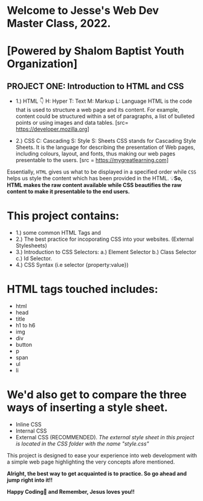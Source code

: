 # Welcome to Jesse's Web Dev Master Class, 2022. 
# [Powered by Shalom Baptist Youth Organization]

## PROJECT ONE: Introduction to HTML and CSS
- 1.) HTML 👇
      H: Hyper
      T: Text
      M: Markup
      L: Language
    HTML is the code that is used to structure a web page and its content. For example, content could be structured within a set of paragraphs, a list of bulleted points or using images and data tables.
    [src= https://developer.mozilla.org]

- 2.) CSS
      C: Cascading 
      S: Style
      S: Sheets
    CSS stands for Cascading Style Sheets. It is the language for describing the presentation of Web pages, including colours, layout, and fonts, thus making our web pages presentable to the users.
    [src = https://mygreatlearning.com]

Essentially, `HTML` gives us what to be displayed in a specified order while `CSS` helps us style the content which has been provided in the HTML.
💡**So, HTML makes the raw content available while CSS beautifies the raw content to make it presentable to the end users.**

# This project contains: 
- 1.) some common HTML Tags and 
- 2.) The best practice for incoporating CSS into your websites. (External Stylesheets)
- 3.) Introduction to CSS Selectors:
    a.) Element Selector
    b.) Class Selector
    c.) Id Selector.
- 4.) CSS Syntax (i.e selector {property:value})

# HTML tags touched includes:
- html
- head
- title
- h1 to h6
- img
- div
- button
- p
- span
- ul
- li

# We'd also get to compare the three ways of inserting a style sheet.
- Inline CSS
- Internal CSS
- External CSS (RECOMMENDED). *The external style sheet in this project is located in the CSS folder with the name "style.css"*

This project is designed to ease your experience into web development with a simple web page highlighting the very concepts afore mentioned.

**Alright, the best way to get acquainted is to practice. So go ahead and jump right into it!!**

**Happy Coding🚀 and Remember, Jesus loves you!!**

